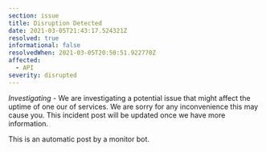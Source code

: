 ```yaml
---
section: issue
title: Disruption Detected
date: 2021-03-05T21:43:17.524321Z
resolved: true
informational: false
resolvedWhen: 2021-03-05T20:50:51.922770Z
affected:
  - API
severity: disrupted
---
```

*Investigating* - We are investigating a potential issue that might affect the uptime of one our of services. We are sorry for any inconvenience this may cause you. This incident post will be updated once we have more information.

This is an automatic post by a monitor bot.
        